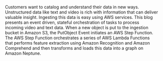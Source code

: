 Customers want to catalog and understand their data in new ways. Unstructured data like text and video is rich with information that can deliver valuable insight. Ingesting this data is easy using AWS services. This blog presents an event driven, stateful orchestration of tasks to process incoming video and text data. When a new object is put to the ingestion bucket in Amazon S3, the PutObject Event initiates an AWS Step Function. The AWS Step Function orchestrates a series of AWS Lambda Functions that performs feature extraction using Amazon Recognition and Amazon Comprehend and then transforms and loads this data into a graph on Amazon Neptune. 